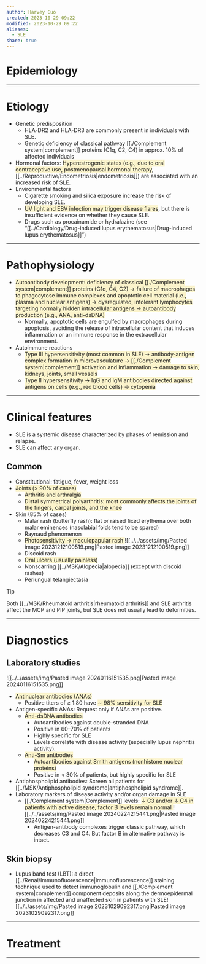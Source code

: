 ```yaml
---
author: Harvey Guo
created: 2023-10-29 09:22
modified: 2023-10-29 09:22
aliases:
  - SLE
share: true
---
```


# Epidemiology


---
# Etiology
- Genetic predisposition
	- HLA-DR2 and HLA-DR3 are commonly present in individuals with SLE.
	- Genetic deficiency of classical pathway [[./Complement system|complement]] proteins (C1q, C2, C4) in approx. 10% of affected individuals
- Hormonal factors: <span style="background:rgba(240, 200, 0, 0.2)">Hyperestrogenic states (e.g., due to oral contraceptive use, postmenopausal hormonal therapy</span>, [[../Reproductive/Endometriosis|endometriosis]]) are associated with an increased risk of SLE.
- Environmental factors
	- Cigarette smoking and silica exposure increase the risk of developing SLE.
	- <span style="background:rgba(240, 200, 0, 0.2)">UV light and EBV infection may trigger disease flares</span>, but there is insufficient evidence on whether they cause SLE.
	- Drugs such as procainamide or hydralazine (see “[[../Cardiology/Drug-induced lupus erythematosus|Drug-induced lupus erythematosus]]”)

---
# Pathophysiology
- <span style="background:rgba(240, 200, 0, 0.2)">Autoantibody development: deficiency of classical [[./Complement system|complement]] proteins (C1q, C4, C2) → failure of macrophages to phagocytose immune complexes and apoptotic cell material (i.e., plasma and nuclear antigens) → dysregulated, intolerant lymphocytes targeting normally hidden intracellular antigens → autoantibody production (e.g., ANA, anti-dsDNA) </span>
	- Normally, apoptotic cells are engulfed by macrophages during apoptosis, avoiding the release of intracellular content that induces inflammation or an immune response in the extracellular environment.
- Autoimmune reactions
	- <span style="background:rgba(240, 200, 0, 0.2)">Type III hypersensitivity (most common in SLE) → antibody-antigen complex formation in microvasculature → [[./Complement system|complement]] activation and inflammation → damage to skin, kidneys, joints, small vessels</span>
	- <span style="background:rgba(240, 200, 0, 0.2)">Type II hypersensitivity → IgG and IgM antibodies directed against antigens on cells (e.g., red blood cells) → cytopenia</span>

---
# Clinical features
- SLE is a systemic disease characterized by phases of remission and relapse.
- SLE can affect any organ.
## Common
- Constitutional: fatigue, fever, weight loss
- <span style="background:rgba(240, 200, 0, 0.2)">Joints (> 90% of cases)</span>
	- <span style="background:rgba(240, 200, 0, 0.2)">Arthritis and arthralgia</span>
	- <span style="background:rgba(240, 200, 0, 0.2)">Distal symmetrical polyarthritis: most commonly affects the joints of the fingers, carpal joints, and the knee</span>
- Skin (85% of cases)
	- Malar rash (butterfly rash): flat or raised fixed erythema over both malar eminences (nasolabial folds tend to be spared) 
	- Raynaud phenomenon
	- <span style="background:rgba(240, 200, 0, 0.2)">Photosensitivity → maculopapular rash </span>![[../../assets/img/Pasted image 20231212100519.png|Pasted image 20231212100519.png]]
	- Discoid rash  
	- <span style="background:rgba(240, 200, 0, 0.2)">Oral ulcers (usually painless)</span>
	- Nonscarring [[../MSK/Alopecia|alopecia]] (except with discoid rashes)
	- Periungual telangiectasia 

>[!tip] 
>Both [[../MSK/Rheumatoid arthritis|rheumatoid arthritis]] and SLE arthritis affect the MCP and PIP joints, but SLE does not usually lead to deformities.

---
# Diagnostics
## Laboratory studies
![[../../assets/img/Pasted image 20240116151535.png|Pasted image 20240116151535.png]]
- <span style="background:rgba(240, 200, 0, 0.2)">Antinuclear antibodies (ANAs)</span>
	- Positive titers of ≥ 1:80 have <span style="background:rgba(240, 200, 0, 0.2)">∼ 98% sensitivity for SLE</span>
- Antigen-specific ANAs: Request only if ANAs are positive.
	- <span style="background:rgba(240, 200, 0, 0.2)">Anti-dsDNA antibodies</span>
		- Autoantibodies against double-stranded DNA
		- Positive in 60–70% of patients
		- Highly specific for SLE
		- Levels correlate with disease activity (especially lupus nephritis activity). 
	- <span style="background:rgba(240, 200, 0, 0.2)">Anti-Sm antibodies</span>
		- <span style="background:rgba(240, 200, 0, 0.2)">Autoantibodies against Smith antigens (nonhistone nuclear proteins)</span>
		- Positive in < 30% of patients, but highly specific for SLE
- Antiphospholipid antibodies: Screen all patients for [[../MSK/Antiphospholipid syndrome|antiphospholipid syndrome]].
- Laboratory markers of disease activity and/or organ damage in SLE
	- [[./Complement system|Complement]] levels: <span style="background:rgba(240, 200, 0, 0.2)">↓ C3 and/or ↓ C4 in patients with active disease, factor B levels remain normal </span>![[../../assets/img/Pasted image 20240224215441.png|Pasted image 20240224215441.png]]
		- Antigen-antibody complexes trigger classic pathway, which decreases C3 and C4. But factor B in alternative pathway is intact.

## Skin biopsy
- Lupus band test (LBT): a direct [[../Renal/Immunofluorescence|immunofluorescence]] staining technique used to detect immunoglobulin and [[./Complement system|complement]] component deposits along the dermoepidermal junction in affected and unaffected skin in patients with SLE![[../../assets/img/Pasted image 20231029092317.png|Pasted image 20231029092317.png]]

---
# Treatment


---
